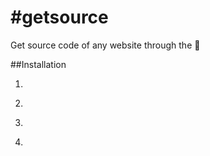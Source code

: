 # #getsource
Get source code of any website through the 🔗

##Installation

1. ``` $ git clone https://thedrjunfiltered.github.io/getsource

2. ``` $ cd getsource

3. ``` $ls

4. ``` $ python mytool.py
